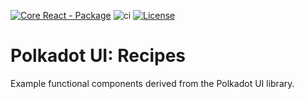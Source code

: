 [![Core React - Package](https://img.shields.io/badge/Core&nbsp;React-Package-E6007A?logo=polkadot =E6007A)](https://github.com/polkadot-ui/recipes) ![ci](https://github.com/polkadot-ui/recipes/actions/workflows/main.yml/badge.svg) [![License](https://img.shields.io/badge/License-GPL_3.0_only-blue.svg)](https://opensource.org/license/gpl-3-0/)

# Polkadot UI: Recipes

Example functional components derived from the Polkadot UI library.

